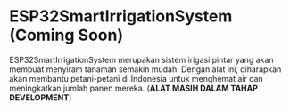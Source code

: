 # ESP32SmartIrrigationSystem (Coming Soon)
ESP32SmartIrrigationSystem merupakan sistem irigasi pintar yang akan membuat menyiram tanaman semakin mudah.
Dengan alat ini, diharapkan akan membantu petani-petani di Indonesia untuk menghemat air dan meningkatkan jumlah panen mereka.
(**ALAT MASIH DALAM TAHAP DEVELOPMENT**)
